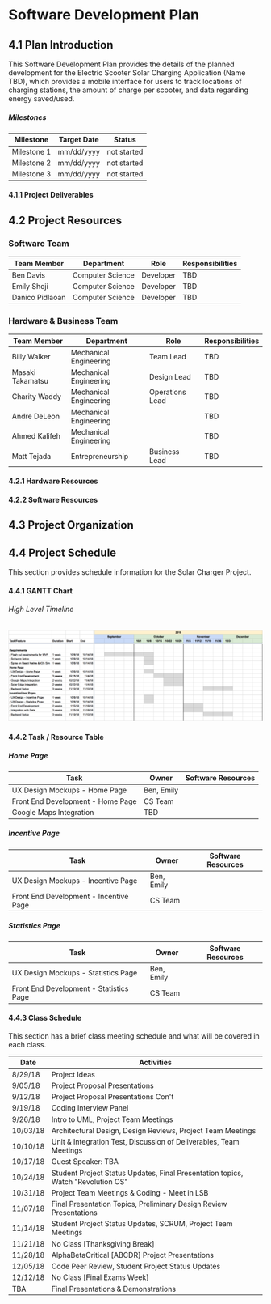 # Software Development Plan

## 4.1 Plan Introduction

This Software Development Plan provides the details of the planned development for the Electric Scooter Solar Charging Application (Name TBD), which provides a mobile interface for users to track locations of charging stations, the amount of charge per scooter, and data regarding energy saved/used.

##### Milestones

| Milestone  | Target Date | Status
| ------------- | ------------- | ------------- |
| Milestone 1  | mm/dd/yyyy  | not started |
| Milestone 2  | mm/dd/yyyy | not started |
| Milestone 3  | mm/dd/yyyy  | not started |

#### 4.1.1 Project Deliverables

## 4.2 Project Resources

### Software Team
|   Team Member    |         Department     |      Role       | Responsibilities |
| ---------------- | ---------------------- | --------------- | ---------------- |
| Ben Davis        | Computer Science       | Developer       | TBD |
| Emily Shoji      | Computer Science       | Developer       | TBD |
| Danico Pidlaoan  | Computer Science       | Developer       | TBD |

### Hardware & Business Team
|   Team Member    |         Department     |      Role       | Responsibilities|
| ---------------- | ---------------------- | --------------- | ----------------|
| Billy Walker     | Mechanical Engineering | Team Lead       | TBD |
| Masaki Takamatsu | Mechanical Engineering | Design Lead     | TBD |
| Charity Waddy    | Mechanical Engineering | Operations Lead | TBD |
| Andre DeLeon     | Mechanical Engineering |                 | TBD |
| Ahmed Kalifeh    | Mechanical Engineering |                 | TBD |
| Matt Tejada      | Entrepreneurship       | Business Lead   | TBD |

#### 4.2.1 Hardware Resources

#### 4.2.2 Software Resources

## 4.3 Project Organization

## 4.4 Project Schedule

This section provides schedule information for the Solar Charger Project.

#### 4.4.1 GANTT Chart

###### High Level Timeline
![GANTT Chart](images/gantt.png)

#### 4.4.2 Task / Resource Table

##### Home Page

Task | Owner | Software Resources
------ | ------ | -------
UX Design Mockups - Home Page | Ben, Emily |
Front End Development - Home Page | CS Team |
Google Maps Integration | TBD |

##### Incentive Page

Task | Owner | Software Resources
------ | ------ | -------
UX Design Mockups - Incentive Page | Ben, Emily |
Front End Development - Incentive Page | CS Team |

##### Statistics Page

Task | Owner | Software Resources
------ | ------ | -------
UX Design Mockups - Statistics Page | Ben, Emily |
Front End Development - Statistics Page | CS Team |


#### 4.4.3 Class Schedule
This section has a brief class meeting schedule and what will be covered in each class.

Date | Activities
------------ | -------------
8/29/18  | Project Ideas
9/05/18  | Project Proposal Presentations
9/12/18  | Project Proposal Presentations Con't
9/19/18  | Coding Interview Panel
9/26/18  | Intro to UML, Project Team Meetings
10/03/18 | Architectural Design, Design Reviews, Project Team Meetings
10/10/18 | Unit & Integration Test, Discussion of Deliverables, Team Meetings
10/17/18 | Guest Speaker: TBA
10/24/18 | Student Project Status Updates, Final Presentation topics, Watch "Revolution OS"
10/31/18 | Project Team Meetings & Coding - Meet in LSB
11/07/18 | Final Presentation Topics, Preliminary Design Review Presentations
11/14/18 | Student Project Status Updates, SCRUM, Project Team Meetings
11/21/18 | No Class [Thanksgiving Break]
11/28/18 | AlphaBetaCritical [ABCDR] Project Presentations
12/05/18 | Code Peer Review, Student Project Status Updates
12/12/18 | No Class [Final Exams Week]  
TBA      | Final Presentations & Demonstrations
